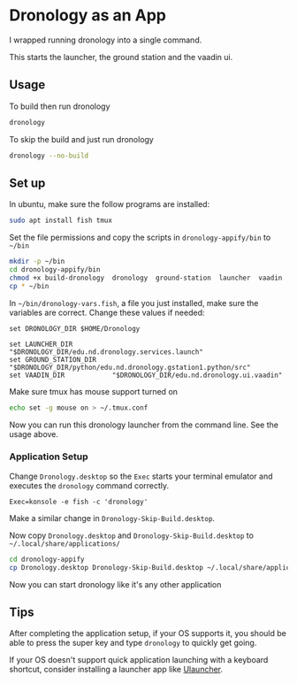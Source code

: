 # Dronology as an App

I wrapped running dronology into a single command.
 
This starts the launcher, the ground station and the vaadin ui.

## Usage
To build then run dronology
```bash
dronology
```

To skip the build and just run dronology
```bash 
dronology --no-build
```

## Set up
In ubuntu, make sure the follow programs are installed:
```bash
sudo apt install fish tmux
```

Set the file permissions and copy the scripts in `dronology-appify/bin` to `~/bin`
```bash
mkdir -p ~/bin
cd dronology-appify/bin
chmod +x build-dronology  dronology  ground-station  launcher  vaadin
cp * ~/bin
```

In `~/bin/dronology-vars.fish`, a file you just installed, make sure the variables are correct. Change these values if needed:
```fish
set DRONOLOGY_DIR $HOME/Dronology

set LAUNCHER_DIR          "$DRONOLOGY_DIR/edu.nd.dronology.services.launch"
set GROUND_STATION_DIR    "$DRONOLOGY_DIR/python/edu.nd.dronology.gstation1.python/src"
set VAADIN_DIR            "$DRONOLOGY_DIR/edu.nd.dronology.ui.vaadin"
```

Make sure tmux has mouse support turned on

```bash
echo set -g mouse on > ~/.tmux.conf
```

Now you can run this dronology launcher from the command line. See the usage above.

### Application Setup

Change `Dronology.desktop` so the `Exec` starts your terminal emulator and executes the `dronology` command correctly.
```
Exec=konsole -e fish -c 'dronology'
```

Make a similar change in `Dronology-Skip-Build.desktop`.

Now copy `Dronology.desktop` and `Dronology-Skip-Build.desktop` to `~/.local/share/applications/`

```bash
cd dronology-appify
cp Dronology.desktop Dronology-Skip-Build.desktop ~/.local/share/applications/
```

Now you can start dronology like it's any other application

## Tips
After completing the application setup, if your OS supports it, you should be able to press the super key and type `dronology` to quickly get going.

If your OS doesn't support quick application launching with a keyboard shortcut, consider installing a launcher app like [Ulauncher](https://ulauncher.io/).